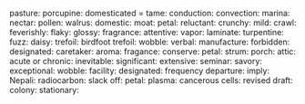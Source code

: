 pasture: 
porcupine:
domesticated = tame:
conduction:
convection:
marina:
nectar:
pollen:
walrus:
domestic:
moat:
petal:
reluctant:
crunchy:
mild:
crawl:
feverishly: 
flaky:
glossy:
fragrance:
attentive:
vapor:
laminate:
turpentine:
fuzz:
daisy:
trefoil: 
birdfoot trefoil:
wobble: 
verbal: 
manufacture: 
forbidden: 
designated: 
caretaker: 
aroma:
fragance:
conserve:
petal:
strum: 
porch:
attic:
acute or chronic:
inevitable:
significant:
extensive:
seminar:
savory:
exceptional:
wobble:
facility:
designated:
frequency departure: 
imply: 
Nepali: 
radiocarbon: 
slack off:
petal: 
plasma: 
cancerous cells: 
revised draft: 
colony: 
stationary: 